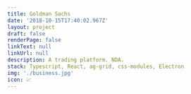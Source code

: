 ```yaml
---
title: Goldman Sachs
date: '2018-10-15T17:40:02.967Z'
layout: project
draft: false
renderPage: false
linkText: null
linkUrl: null
description: A trading platform. NDA.
stack: Typescript, React, ag-grid, css-modules, Electron
img: './business.jpg'
icon: 📈
---
```

